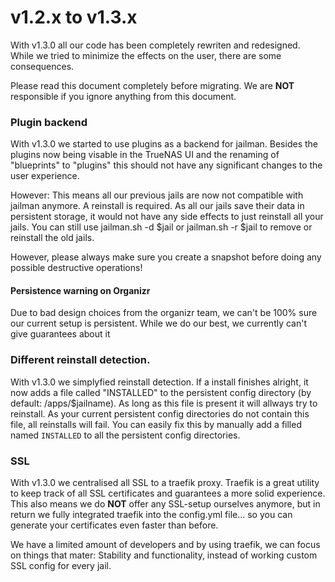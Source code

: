 # v1.2.x to v1.3.x

With v1.3.0 all our code has been completely rewriten and redesigned.
While we tried to minimize the effects on the user, there are some consequences.

Please read this document completely before migrating.
We are **NOT** responsible if you ignore anything from this document.

### Plugin backend
With v1.3.0 we started to use plugins as a backend for jailman.
Besides the plugins now being visable in the TrueNAS UI and the renaming of "blueprints" to "plugins" this should not have any significant changes to the user experience.

However: This means all our previous jails are now not compatible with jailman anymore. A reinstall is required.
As all our jails save their data in persistent storage, it would not have any side effects to just reinstall all your jails.
You can still use jailman.sh -d $jail or jailman.sh -r $jail to remove or reinstall the old jails.

However, please always make sure you create a snapshot before doing any possible destructive operations!

#### Persistence warning on Organizr
Due to bad design choices from the organizr team, we can't be 100% sure our current setup is persistent.
While we do our best, we currently can't give guarantees about it

### Different reinstall detection.
With v1.3.0 we simplyfied reinstall detection.
If a install finishes alright, it now adds a file called "INSTALLED" to the persistent config directory (by default: /apps/$jailname). As long as this file is present it will allways try to reinstall.
As your current persistent config directories do not contain this file, all reinstalls will fail. 
You can easily fix this by manually add a filled named `INSTALLED` to all the persistent config directories.

### SSL
With v1.3.0 we centralised all SSL to a traefik proxy. Traefik is a great utility to keep track of all SSL certificates and guarantees a more solid experience.
This also means we do **NOT** offer any SSL-setup ourselves anymore, but in return we fully integrated traefik into the config.yml file... so you can generate your certificates even faster than before.

We have a limited amount of developers and by using traefik, we can focus on things that mater: Stability and functionality, instead of working custom SSL config for every jail.
